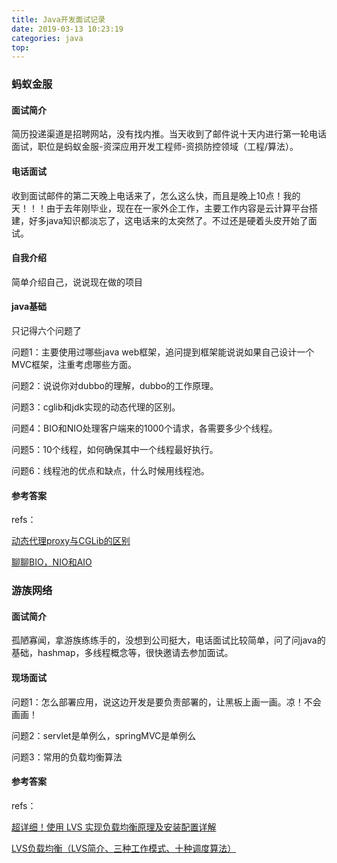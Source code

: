 ```yaml
---
title: Java开发面试记录
date: 2019-03-13 10:23:19
categories: java
top: 
---
```


### 蚂蚁金服

#### 面试简介

简历投递渠道是招聘网站，没有找内推。当天收到了邮件说十天内进行第一轮电话面试，职位是蚂蚁金服-资深应用开发工程师-资损防控领域（工程/算法）。

#### 电话面试

收到面试邮件的第二天晚上电话来了，怎么这么快，而且是晚上10点！我的天！！！由于去年刚毕业，现在在一家外企工作，主要工作内容是云计算平台搭建，好多java知识都淡忘了，这电话来的太突然了。不过还是硬着头皮开始了面试。

#### 自我介绍

简单介绍自己，说说现在做的项目

#### java基础

只记得六个问题了

问题1：主要使用过哪些java web框架，追问提到框架能说说如果自己设计一个MVC框架，注重考虑哪些方面。

问题2：说说你对dubbo的理解，dubbo的工作原理。

问题3：cglib和jdk实现的动态代理的区别。

问题4：BIO和NIO处理客户端来的1000个请求，各需要多少个线程。

问题5：10个线程，如何确保其中一个线程最好执行。

问题6：线程池的优点和缺点，什么时候用线程池。

#### 参考答案

refs：

[动态代理proxy与CGLib的区别](https://blog.csdn.net/hintcnuie/article/details/10954631)

[聊聊BIO，NIO和AIO ](https://www.jianshu.com/p/ef418ccf2f7d)



### 游族网络

#### 面试简介

孤陋寡闻，拿游族练练手的，没想到公司挺大，电话面试比较简单，问了问java的基础，hashmap，多线程概念等，很快邀请去参加面试。

#### 现场面试

问题1：怎么部署应用，说这边开发是要负责部署的，让黑板上画一画。凉！不会画画！

问题2：servlet是单例么，springMVC是单例么

问题3：常用的负载均衡算法

#### 参考答案

refs：

[超详细！使用 LVS 实现负载均衡原理及安装配置详解](<https://blog.csdn.net/Ki8Qzvka6Gz4n450m/article/details/79119665>)

[LVS负载均衡（LVS简介、三种工作模式、十种调度算法）](<https://blog.csdn.net/weixin_40470303/article/details/80541639>)